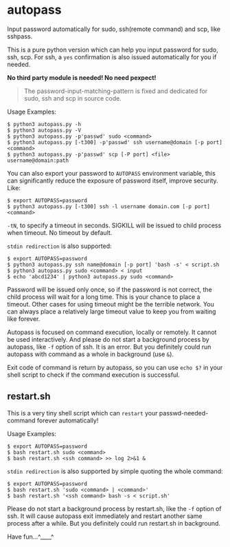 # autopass

Input password automatically for sudo, ssh(remote command) and scp,
like sshpass.

This is a pure python version which can help you input password for sudo,
ssh, scp. For ssh, a `yes` confirmation is also
issued automatically for you if needed.

**No third party module is needed! No need pexpect!**

> The password-input-matching-pattern is fixed and dedicated for sudo,
ssh and scp in source code.

Usage Examples:

``` shell
$ python3 autopass.py -h
$ python3 autopass.py -V
$ python3 autopass.py -p'passwd' sudo <command>
$ python3 autopass.py [-t300] -p'passwd' ssh username@domain [-p port] <command>
$ python3 autopass.py -p'passwd' scp [-P port] <file> username@domain:path
```

You can also export your password to `AUTOPASS` environment variable, this
can significantly reduce the exposure of password itself,
improve security. Like:

``` shell
$ export AUTOPASS=password
$ python3 autopass.py [-t300] ssh -l username domain.com [-p port] <command>
```

`-tN`, to specify a timeout in seconds. SIGKILL will be issued to
child process when timeout. No timeout by default.

`stdin redirection` is also supported:

``` shell
$ export AUTOPASS=password
$ python3 autopass.py ssh name@domain [-p port] 'bash -s' < script.sh
$ python3 autopass.py sudo <command> < input
$ echo 'abcd1234' | python3 autopass.py sudo <command>
```

Password will be issued only once, so if the password is not correct,
the child process will wait for a long time. This is your chance to
place a timeout. Other cases for using timeout might be the terrible network.
You can always place a relatively large timeout value to keep you from
waiting like forever.

Autopass is focused on command execution, locally or remotely. It cannot
be used interactively. And please do not start a background process by
autopass, like `-f` option of ssh. It is an error. But you definitely
could run autopass with command as a whole in background (use `&`).

Exit code of command is return by autopass, so you can use `echo $?` in
your shell script to check if the command execution is successful.

## restart.sh

This is a very tiny shell script which can `restart` your
passwd-needed-command forever automatically!

Usage Examples:

``` shell
$ export AUTOPASS=password
$ bash restart.sh sudo <command>
$ bash restart.sh <ssh command> >> log 2>&1 &
```

`stdin redirection` is also supported by simple quoting the whole command:

``` shell
$ export AUTOPASS=password
$ bash restart.sh 'sudo <command> | <command>'
$ bash restart.sh '<ssh command> bash -s < script.sh'
```

Please do not start a background process by restart.sh,
like the `-f` option of ssh. It will cause autopass exit immediately and
restart another same process after a while. But you definitely could
run restart.sh in background.

Have fun...^____^
